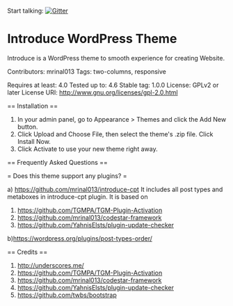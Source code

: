 Start talking: [![Gitter](https://img.shields.io/gitter/room/holger1411/understrap.svg?maxAge=2592000?style=flat-square)](https://gitter.im/holger1411/understrap)

# Introduce WordPress Theme
Introduce is a WordPress theme to smooth experience for creating Website.

Contributors: mrinal013
Tags: two-columns, responsive

Requires at least: 4.0
Tested up to: 4.6
Stable tag: 1.0.0
License: GPLv2 or later
License URI: http://www.gnu.org/licenses/gpl-2.0.html


== Installation ==

1. In your admin panel, go to Appearance > Themes and click the Add New button.
2. Click Upload and Choose File, then select the theme's .zip file. Click Install Now.
3. Click Activate to use your new theme right away.

== Frequently Asked Questions ==

= Does this theme support any plugins? =

a) https://github.com/mrinal013/introduce-cpt
It includes all post types and metaboxes in introduce-cpt plugin.
It is based on
1. https://github.com/TGMPA/TGM-Plugin-Activation
2. https://github.com/mrinal013/codestar-framework
3. https://github.com/YahnisElsts/plugin-update-checker

b)https://wordpress.org/plugins/post-types-order/


== Credits ==

1. http://underscores.me/
2. https://github.com/TGMPA/TGM-Plugin-Activation
3. https://github.com/mrinal013/codestar-framework
4. https://github.com/YahnisElsts/plugin-update-checker
5. https://github.com/twbs/bootstrap

